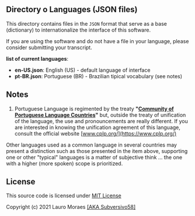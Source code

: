 ## Directory o Languages (JSON files)

This directory contains files in the `JSON` format that serve as a base (dictionary) to internationalize the interface of this software.

If you are using the software and do not have a file in your language, please consider submitting your transcript.

**list of current languages**:

* **en-US.json**: English (US) - default language of interface
* **pt-BR.json**: Portuguese (BR) - Brazilian tipical vocabulary (see notes)


## Notes

1. Portuguese Language is regimented by the treaty **"[Community of Portuguese Language Countries](https://en.wikipedia.org/wiki/Community_of_Portuguese_Language_Countries)"** but, outside the treaty of unification of the language, the use and pronouncements are really different. If you are interested in knowing the unification agreement of this language, consult the official website [www.cplp.org/](https://www.cplp.org/)

Other languages used as a common language in several countries may present a distinction such as those presented in the item above, supporting one or other "typical" languages is a matter of subjective think ... the one with a higher (more spoken) scope is prioritized.


## License

This source code is licensed under [MIT License](https://github.com/subversivo58/subversivo58.github.io/blob/master/LICENSE)

Copyright (c) 2021 Lauro Moraes [[AKA Subversivo58]](https://github.com/subversivo58)
